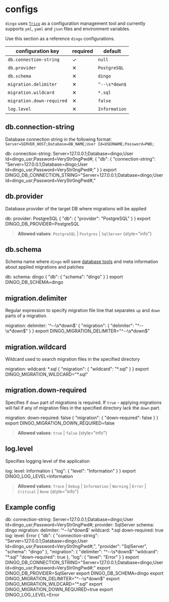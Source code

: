 # configs

`dingo` uses [`Trico`](https://github.com/Ujinjinjin/trico) as a configuration management tool and currently supports `yml`, `yaml` and `json` files and environment variables.

Use this section as a reference `dingo` configurations.

| configuration key         | required | default       |
|---------------------------|----------|---------------|
| `db.connection-string`    | ✓        | `null`        |
| `db.provider`             | ✕        | `PostgreSQL`  |
| `db.schema`               | ✕        | `dingo`       |
| `migration.delimiter`     | ✕        | `^--\s*down$` |
| `migration.wildcard`      | ✕        | `*.sql`       |
| `migration.down-required` | ✕        | `false`       |
| `log.level`               | ✕        | `Information` |

## db.connection-string

Database connection string in the following format: `Server=SERVER_HOST;Database=DB_NAME;User Id=USERNAME;Password=PWD;`

<tabs group="config-type">
    <tab title="yaml" group-key="config-yaml">
        <code-block lang="yaml">
            db:
              connection-string: Server=127.0.0.1;Database=dingo;User Id=dingo_usr;Password=VeryStr0ngPwd#;
        </code-block>
    </tab>
    <tab title="json" group-key="config-json">
        <code-block lang="json">
            {
                "db": {
                    "connection-string": "Server=127.0.0.1;Database=dingo;User Id=dingo_usr;Password=VeryStr0ngPwd#;"
                }
            }
        </code-block>
    </tab>
    <tab title="env" group-key="config-env">
        <code-block lang="shell">
            export DINGO_DB_CONNECTION_STRING="Server=127.0.0.1;Database=dingo;User Id=dingo_usr;Password=VeryStr0ngPwd#;"
        </code-block>
    </tab>
</tabs>

## db.provider

Database provider of the target DB where migrations will be applied

<tabs group="config-type">
    <tab title="yaml" group-key="config-yaml">
        <code-block lang="yaml">
            db:
              provider: PostgreSQL
        </code-block>
    </tab>
    <tab title="json" group-key="config-json">
        <code-block lang="json">
            {
                "db": {
                    "provider": "PostgreSQL"
                }
            }
        </code-block>
    </tab>
    <tab title="env" group-key="config-env">
        <code-block lang="shell">
            export DINGO_DB_PROVIDER=PostgreSQL
        </code-block>
    </tab>
</tabs>


> **Allowed values**: `PostgreSQL` | `Postgres` | `SqlServer`
{style="info"}

## db.schema

Schema name where `dingo` will save [database tools](DB-tools.md) and meta information about applied migrations and patches

<tabs group="config-type">
    <tab title="yaml" group-key="config-yaml">
        <code-block lang="yaml">
            db:
              schema: dingo
        </code-block>
    </tab>
    <tab title="json" group-key="config-json">
        <code-block lang="json">
            {
                "db": {
                    "schema": "dingo"
                }
            }
        </code-block>
    </tab>
    <tab title="env" group-key="config-env">
        <code-block lang="shell">
            export DINGO_DB_SCHEMA=dingo
        </code-block>
    </tab>
</tabs>

## migration.delimiter

Regular expression to specify migration file line that separates `up` and `down` parts of a migration.

<tabs group="config-type">
    <tab title="yaml" group-key="config-yaml">
        <code-block lang="yaml">
            migration:
              delimiter: '^--\s*down$'
        </code-block>
    </tab>
    <tab title="json" group-key="config-json">
        <code-block lang="json">
            {
                "migration": {
                    "delimiter": "^--\s*down$"
                }
            }
        </code-block>
    </tab>
    <tab title="env" group-key="config-env">
        <code-block lang="shell">
            export DINGO_MIGRATION_DELIMITER="^--\s*down$"
        </code-block>
    </tab>
</tabs>

## migration.wildcard

Wildcard used to search migration files in the specified directory

<tabs group="config-type">
    <tab title="yaml" group-key="config-yaml">
        <code-block lang="yaml">
            migration:
              wildcard: *.sql
        </code-block>
    </tab>
    <tab title="json" group-key="config-json">
        <code-block lang="json">
            {
                "migration": {
                    "wildcard": "*.sql"
                }
            }
        </code-block>
    </tab>
    <tab title="env" group-key="config-env">
        <code-block lang="shell">
            export DINGO_MIGRATION_WILDCARD="*.sql"
        </code-block>
    </tab>
</tabs>

## migration.down-required

Specifies if `down` part of migrations is required. If `true` - applying migrations will fail if any of migration files in the specified directory lack the `down` part.

<tabs group="config-type">
    <tab title="yaml" group-key="config-yaml">
        <code-block lang="yaml">
            migration:
              down-required: false
        </code-block>
    </tab>
    <tab title="json" group-key="config-json">
        <code-block lang="json">
            {
                "migration": {
                    "down-required": false
                }
            }
        </code-block>
    </tab>
    <tab title="env" group-key="config-env">
        <code-block lang="shell">
            export DINGO_MIGRATION_DOWN_REQUIRED=false
        </code-block>
    </tab>
</tabs>

> **Allowed values**: `true` | `false`
{style="info"}

## log.level

Specifies logging level of the application

<tabs group="config-type">
    <tab title="yaml" group-key="config-yaml">
        <code-block lang="yaml">
            log:
              level: Information
        </code-block>
    </tab>
    <tab title="json" group-key="config-json">
        <code-block lang="json">
            {
                "log": {
                    "level": "Information"
                }
            }
        </code-block>
    </tab>
    <tab title="env" group-key="config-env">
        <code-block lang="shell">
            export DINGO_LOG_LEVEL=Information
        </code-block>
    </tab>
</tabs>

> **Allowed values**: `Trace` | `Debug` | `Information` | `Warning` | `Error` | `Critical` | `None`
{style="info"}

## Example config

<tabs group="config-type">
    <tab title="yaml" group-key="config-yaml">
        <code-block lang="yaml">
            db:
              connection-string: Server=127.0.0.1;Database=dingo;User Id=dingo_usr;Password=VeryStr0ngPwd#;
              provider: SqlServer
              schema: dingo
            migration:
              delimiter: '^--\s*down$'
              wildcard: *.sql
              down-required: true
            log:
              level: Error
        </code-block>
    </tab>
    <tab title="json" group-key="config-json">
        <code-block lang="json">
            {
                "db": {
                    "connection-string": "Server=127.0.0.1;Database=dingo;User Id=dingo_usr;Password=VeryStr0ngPwd#;",
                    "provider": "SqlServer",
                    "schema": "dingo"
                },
                "migration": {
                    "delimiter": "^--\s*down$"
                    "wildcard": "*.sql"
                    "down-required": true
                },
                "log": {
                    "level": "Error"
                }
            }
        </code-block>
    </tab>
    <tab title="env" group-key="config-env">
        <code-block lang="shell">
            export DINGO_DB_CONNECTION_STRING="Server=127.0.0.1;Database=dingo;User Id=dingo_usr;Password=VeryStr0ngPwd#;"
            export DINGO_DB_PROVIDER=SqlServer
            export DINGO_DB_SCHEMA=dingo
            export DINGO_MIGRATION_DELIMITER="^--\s*down$"
            export DINGO_MIGRATION_WILDCARD="*.sql"
            export DINGO_MIGRATION_DOWN_REQUIRED=true
            export DINGO_LOG_LEVEL=Error
        </code-block>
    </tab>
</tabs>